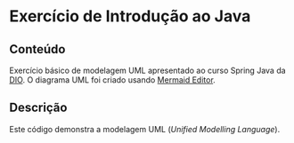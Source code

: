 # Exercício de Introdução ao Java

## Conteúdo

Exercício básico de modelagem UML apresentado ao curso Spring Java da [DIO](https://dio.me). O diagrama UML foi criado usando [Mermaid Editor](https://mermaid.live).

## Descrição

Este código demonstra a modelagem UML (*Unified Modelling Language*).
